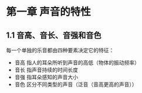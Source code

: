 # 第一章 声音的特性
## 1.1 音高、音长、音强和音色
每一个单独的乐音都由四种要素决定它的特征：
- 音高
	指人的耳朵所听到声音的高低（物体的振动频率）
- 音长
	指声音持续的时间长度
- 音强
	指耳朵感知的声音大小
- 音色
	区分不同类型的声音（泛音（音高更高的声音））